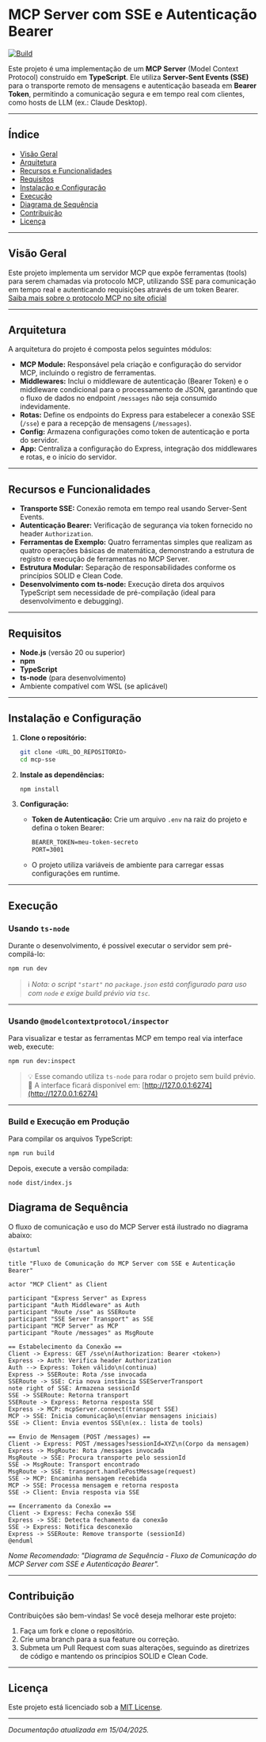 # MCP Server com SSE e Autenticação Bearer

[![Build](https://github.com/br-silvano/mcp-sse/actions/workflows/build.yml/badge.svg)](https://github.com/br-silvano/mcp-sse/actions/workflows/build.yml)

Este projeto é uma implementação de um **MCP Server** (Model Context Protocol) construído em **TypeScript**. Ele utiliza **Server-Sent Events (SSE)** para o transporte remoto de mensagens e autenticação baseada em **Bearer Token**, permitindo a comunicação segura e em tempo real com clientes, como hosts de LLM (ex.: Claude Desktop).

---

## Índice

- [Visão Geral](#visao-geral)
- [Arquitetura](#arquitetura)
- [Recursos e Funcionalidades](#recursos-e-funcionalidades)
- [Requisitos](#requisitos)
- [Instalação e Configuração](#instalao-e-configuracao)
- [Execução](#execucao)
- [Diagrama de Sequência](#diagrama-de-sequencia)
- [Contribuição](#contribuicao)
- [Licença](#licenca)

---

## Visão Geral

Este projeto implementa um servidor MCP que expõe ferramentas (tools) para serem chamadas via protocolo MCP, utilizando SSE para comunicação em tempo real e autenticando requisições através de um token Bearer.
<a href="https://modelcontext.org" target="_blank" rel="noopener noreferrer">Saiba mais sobre o protocolo MCP no site oficial</a>

---

## Arquitetura

A arquitetura do projeto é composta pelos seguintes módulos:

- **MCP Module:** Responsável pela criação e configuração do servidor MCP, incluindo o registro de ferramentas.
- **Middlewares:** Inclui o middleware de autenticação (Bearer Token) e o middleware condicional para o processamento de JSON, garantindo que o fluxo de dados no endpoint `/messages` não seja consumido indevidamente.
- **Rotas:** Define os endpoints do Express para estabelecer a conexão SSE (`/sse`) e para a recepção de mensagens (`/messages`).
- **Config:** Armazena configurações como token de autenticação e porta do servidor.
- **App:** Centraliza a configuração do Express, integração dos middlewares e rotas, e o início do servidor.

---

## Recursos e Funcionalidades

- **Transporte SSE:** Conexão remota em tempo real usando Server-Sent Events.
- **Autenticação Bearer:** Verificação de segurança via token fornecido no header `Authorization`.
- **Ferramentas de Exemplo:** Quatro ferramentas simples que realizam as quatro operações básicas de matemática, demonstrando a estrutura de registro e execução de ferramentas no MCP Server.
- **Estrutura Modular:** Separação de responsabilidades conforme os princípios SOLID e Clean Code.
- **Desenvolvimento com ts-node:** Execução direta dos arquivos TypeScript sem necessidade de pré-compilação (ideal para desenvolvimento e debugging).

---

## Requisitos

- **Node.js** (versão 20 ou superior)
- **npm**
- **TypeScript**
- **ts-node** (para desenvolvimento)
- Ambiente compatível com WSL (se aplicável)

---

## Instalação e Configuração

1. **Clone o repositório:**

   ```bash
   git clone <URL_DO_REPOSITORIO>
   cd mcp-sse
   ```

2. **Instale as dependências:**

   ```bash
   npm install
   ```

3. **Configuração:**

   - **Token de Autenticação:**
     Crie um arquivo `.env` na raiz do projeto e defina o token Bearer:

     ```txt
     BEARER_TOKEN=meu-token-secreto
     PORT=3001
     ```

   - O projeto utiliza variáveis de ambiente para carregar essas configurações em runtime.

---

## Execução

### Usando `ts-node`

Durante o desenvolvimento, é possível executar o servidor sem pré-compilá-lo:

```bash
npm run dev
```

> ℹ️ _Nota: o script `"start"` no `package.json` está configurado para uso com `node` e exige build prévio via `tsc`._

---

### Usando `@modelcontextprotocol/inspector`

Para visualizar e testar as ferramentas MCP em tempo real via interface web, execute:

```bash
npm run dev:inspect
```

> 💡 Esse comando utiliza `ts-node` para rodar o projeto sem build prévio.
> 🔐 A interface ficará disponível em: [http://127.0.0.1:6274](http://127.0.0.1:6274)

---

### Build e Execução em Produção

Para compilar os arquivos TypeScript:

```bash
npm run build
```

Depois, execute a versão compilada:

```bash
node dist/index.js
```

## Diagrama de Sequência

O fluxo de comunicação e uso do MCP Server está ilustrado no diagrama abaixo:

```plantuml
@startuml

title "Fluxo de Comunicação do MCP Server com SSE e Autenticação Bearer"

actor "MCP Client" as Client

participant "Express Server" as Express
participant "Auth Middleware" as Auth
participant "Route /sse" as SSERoute
participant "SSE Server Transport" as SSE
participant "MCP Server" as MCP
participant "Route /messages" as MsgRoute

== Estabelecimento da Conexão ==
Client -> Express: GET /sse\n(Authorization: Bearer <token>)
Express -> Auth: Verifica header Authorization
Auth --> Express: Token válido\n(continua)
Express -> SSERoute: Rota /sse invocada
SSERoute -> SSE: Cria nova instância SSEServerTransport
note right of SSE: Armazena sessionId
SSE -> SSERoute: Retorna transport
SSERoute -> Express: Retorna resposta SSE
Express -> MCP: mcpServer.connect(transport SSE)
MCP -> SSE: Inicia comunicação\n(enviar mensagens iniciais)
SSE -> Client: Envia eventos SSE\n(ex.: lista de tools)

== Envio de Mensagem (POST /messages) ==
Client -> Express: POST /messages?sessionId=XYZ\n(Corpo da mensagem)
Express -> MsgRoute: Rota /messages invocada
MsgRoute -> SSE: Procura transporte pelo sessionId
SSE -> MsgRoute: Transport encontrado
MsgRoute -> SSE: transport.handlePostMessage(request)
SSE -> MCP: Encaminha mensagem recebida
MCP -> SSE: Processa mensagem e retorna resposta
SSE -> Client: Envia resposta via SSE

== Encerramento da Conexão ==
Client -> Express: Fecha conexão SSE
Express -> SSE: Detecta fechamento da conexão
SSE -> Express: Notifica desconexão
Express -> SSERoute: Remove transporte (sessionId)
@enduml
```

_Nome Recomendado: "Diagrama de Sequência - Fluxo de Comunicação do MCP Server com SSE e Autenticação Bearer"._

---

## Contribuição

Contribuições são bem-vindas! Se você deseja melhorar este projeto:

1. Faça um fork e clone o repositório.
2. Crie uma branch para a sua feature ou correção.
3. Submeta um Pull Request com suas alterações, seguindo as diretrizes de código e mantendo os princípios SOLID e Clean Code.

---

## Licença

Este projeto está licenciado sob a [MIT License](LICENSE).

---

*Documentação atualizada em 15/04/2025.*

